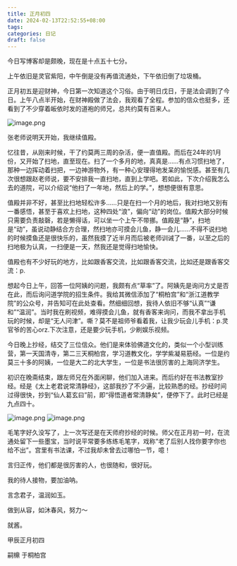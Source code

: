 ```yaml
---
title: 正月初四
date: 2024-02-13T22:52:55+08:00
tags: 
categories: 日记
draft: false
---
```

今日写博客却是颇晚，现在是十点五十七分。

上午依旧是灵官紫阳，中午倒是没有再值流通处，下午依旧倒了垃圾桶。

正月初五是迎财神，今日第一次知道这个习俗。由于明日戊日，于是法会调到了今日。上午八点半开始，在财神殿做了法会，我观看了全程。参加的信众也挺多，还看到了不少穿着皈依时发的道袍的师兄，总共约莫有百来人。

![image.png](https://cdn.jsdelivr.net/gh/luo029/blogimage/24%200213%20233135.png)

张老师说明天开始，我继续值殿。

忆往昔，从刚来时候，干了约莫两三周的杂活，便一直值殿。而后在24年的1月份，又开始了扫地，直至现在。扫了一个多月的地，真真是……有点习惯扫地了，那种一边挥动着扫把，一边神游物外，有一种心安理得地发呆的愉悦感。甚至有几次很想跟赵老师说，要不安排我一直扫地，直到上学吧。若如此，下次介绍我怎么去的道院，可以介绍说“他扫了一年地，然后上的学。”，想想便很有意思。

值殿并非不好，甚至比扫地轻松许多……只是在扫一个月的地后，我对扫地又别有一番感悟，甚至于喜欢上扫地，这种四处“浪”，偏向“动”的岗位。值殿大部分时候只需要负责敲磬，若是懒得话，可以坐一个上午不带挪。值殿是“静”，扫地是“动”，虽说动静结合方合理，然扫地亦可摸会儿鱼，静一会儿……不得不说扫地的时候摸鱼还是很快乐的，虽然我摸了近半月而后被老师训诫了一番，以至之后的扫地极为认真，一扫便是一天，然我还是觉得扫地愉快。

值殿也有不少好玩的地方，比如跟香客交流，比如跟香客交流，比如还是跟香客交流：p.

想起今日上午，回答一位阿姨的问题，我颇有点“草率”了。阿姨先是询问方丈是否在此，而后询问道学院的招生条件。我给其微信添加了“桐柏宫”和“浙江道教学院”的公众号，并告知可在此处查看。然细细回想，我待人依旧不够“认真”“谦和”“温润”。当时我在刷视频，难得摸会儿鱼，就有香客来询问，而我不拿出手机玩的时候，却是“无人问津”。嘶？莫不是祖师爷看着我，让我少玩会儿手机：p.灵官爷的苦心orz.下次注意，还是要少玩手机，少刷娱乐视频。

今日晚上抄经，结交了三位信众。他们是来体验佛道文化的，类似一个小型训练营，第一天国清寺，第二三天桐柏宫，学习道教文化，学学紫凝易筋经。一位是约莫三十多的阿姨，一位是大二的北大学生，一位是书法很厉害的上海同济学生。

初识在晚斋结束，跟左师兄在外面闲聊，他们加入进来。而后约好在书法教室抄经。经是《太上老君说常清静经》，这部我抄了不少遍，比较熟悉的经。抄经时间过得很快，抄到“仙人葛玄曰”前，即“得悟道者常清静矣”，便停下了。此时已经是九点四十。

![image.png](https://cdn.jsdelivr.net/gh/luo029/blogimage/24%200213%20233243.png)
![image.png](https://cdn.jsdelivr.net/gh/luo029/blogimage/24%200213%20233256.png)

毛笔字好久没写了，上一次写还是在天师府抄经的时候。师父在正月初一时，在流通处留下一些墨宝，当时说平常要多练练毛笔字，戏称“老了后别人找你要字你也给不出”。宫里有书法课，不过我却未曾去过哪怕一节，噫！

言归正传，他们都是很厉害的人，也很随和，很好玩。

我的待人接物，要加油呐。

言念君子，温润如玉。

做到从容，如沐春风，努力～

就酱。

甲辰正月初四

嗣檙 于桐柏宫